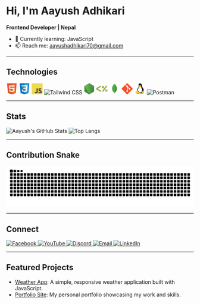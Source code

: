# Hi, I'm Aayush Adhikari

**Frontend Developer | Nepal**

- 🌱 Currently learning: JavaScript  
- 📫 Reach me: [aayushadhikari70@gmail.com](mailto:aayushadhikari70@gmail.com)

---

## Technologies

<span>
  <img src="https://raw.githubusercontent.com/devicons/devicon/master/icons/html5/html5-original.svg" alt="HTML5" width="30" />
  <img src="https://raw.githubusercontent.com/devicons/devicon/master/icons/css3/css3-original.svg" alt="CSS3" width="30" />
  <img src="https://raw.githubusercontent.com/devicons/devicon/master/icons/javascript/javascript-original.svg" alt="JavaScript" width="30" />
  <img src="https://www.vectorlogo.zone/logos/tailwindcss/tailwindcss-icon.svg" alt="Tailwind CSS" width="30" />
  <img src="https://raw.githubusercontent.com/devicons/devicon/master/icons/nodejs/nodejs-original.svg" alt="Node.js" width="30" />
  <img src="https://raw.githubusercontent.com/devicons/devicon/master/icons/ejs/ejs-original.svg" alt="EJS" width="30" />
  <img src="https://raw.githubusercontent.com/devicons/devicon/master/icons/mongodb/mongodb-original.svg" alt="MongoDB" width="30" />
  <img src="https://raw.githubusercontent.com/devicons/devicon/master/icons/git/git-original.svg" alt="Git" width="30" />
  <img src="https://raw.githubusercontent.com/devicons/devicon/master/icons/linux/linux-original.svg" alt="Linux" width="30" />
  <img src="https://www.vectorlogo.zone/logos/getpostman/getpostman-icon.svg" alt="Postman" width="30" />
</span>

---

## Stats

![Aayush's GitHub Stats](https://github-readme-stats.vercel.app/api?username=aayush3003265&show_icons=true&hide_title=true&hide_border=true&theme=default)
![Top Langs](https://github-readme-stats.vercel.app/api/top-langs/?username=aayush3003265&layout=compact&hide_border=true&theme=default)

---

## Contribution Snake

<picture>
  <source media="(prefers-color-scheme: dark)" srcset="https://raw.githubusercontent.com/Aayush3003265/Aayush3003265/output/github-contribution-grid-snake-dark.svg" />
  <source media="(prefers-color-scheme: light)" srcset="https://raw.githubusercontent.com/Aayush3003265/Aayush3003265/output/github-contribution-grid-snake.svg" />
  <img alt="github contribution grid snake animation" src="https://raw.githubusercontent.com/Aayush3003265/Aayush3003265/output/github-contribution-grid-snake.svg" />
</picture>

---

## Connect

<a href="https://www.facebook.com/Rajkumaradhik/" target="_blank">
  <img src="https://raw.githubusercontent.com/rahuldkjain/github-profile-readme-generator/master/src/images/icons/Social/facebook.svg" alt="Facebook" width="30" />
</a>
<a href="https://www.youtube.com/@Aayushyt22987" target="_blank">
  <img src="https://raw.githubusercontent.com/rahuldkjain/github-profile-readme-generator/master/src/images/icons/Social/youtube.svg" alt="YouTube" width="30" />
</a>
<a href="https://discord.com/invite/r2UYTH3KVF" target="_blank">
  <img src="https://raw.githubusercontent.com/rahuldkjain/github-profile-readme-generator/master/src/images/icons/Social/discord.svg" alt="Discord" width="30" />
</a>
<a href="mailto:aayushadhikari70@gmail.com" target="_blank">
  <img src="https://raw.githubusercontent.com/gauravghongde/social-icons/master/SVG/Black/Email.svg" alt="Email" width="30" />
</a>
<a href="https://linkedin.com/in/Yaayush-adhikari-11ba22236" target="_blank">
  <img src="https://raw.githubusercontent.com/gauravghongde/social-icons/master/SVG/Black/Linkedin.svg" alt="LinkedIn" width="30" />
</a>

---

## Featured Projects

- [Weather App](https://github.com/Aayush3003265/weather-app): A simple, responsive weather application built with JavaScript.
- [Portfolio Site](https://github.com/Aayush3003265/portfolio): My personal portfolio showcasing my work and skills.
